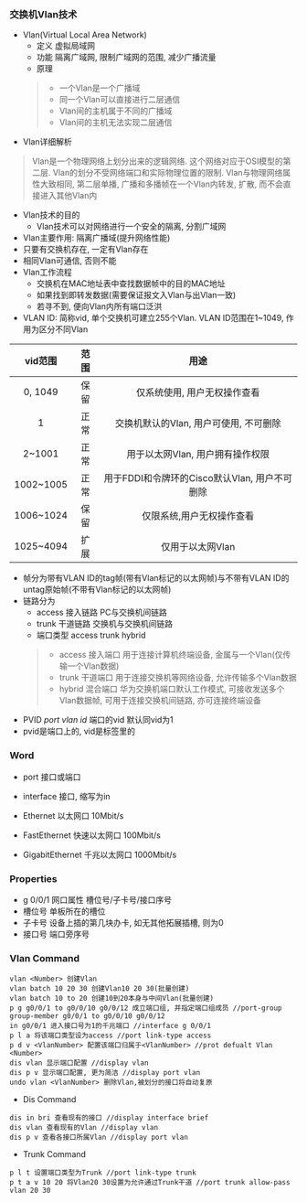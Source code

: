 ### 交换机Vlan技术
- Vlan(Virtual Local Area Network)
	- 定义 虚拟局域网
	- 功能 隔离广域网, 限制广域网的范围, 减少广播流量
	- 原理 
	> - 一个Vlan是一个广播域
	> - 同一个Vlan可以直接进行二层通信
	> - Vlan间的主机属于不同的广播域
	> - Vlan间的主机无法实现二层通信
- Vlan详细解析
> Vlan是一个物理网络上划分出来的逻辑网络. 这个网络对应于OSI模型的第二层. Vlan的划分不受网络端口和实际物理位置的限制. Vlan与物理网络属性大致相同, 第二层单播, 广播和多播帧在一个Vlan内转发, 扩散, 而不会直接进入其他Vlan内
- Vlan技术的目的
	- Vlan技术可以对网络进行一个安全的隔离, 分割广域网
- Vlan主要作用: 隔离广播域(提升网络性能)
- 只要有交换机存在, 一定有Vlan存在
- 相同Vlan可通信, 否则不能
- Vlan工作流程
	- 交换机在MAC地址表中查找数据帧中的目的MAC地址
	- 如果找到即转发数据(需要保证报文入Vlan与出Vlan一致)
	- 若寻不到, 便向Vlan内所有端口泛洪
- VLAN ID: 简称vid, 单个交换机可建立255个Vlan. VLAN ID范围在1~1049, 作用为区分不同Vlan

| vid范围 | 范围 | 用途 |
| :--: | :--: | :--: |
| 0, 1049 | 保留 | 仅系统使用, 用户无权操作查看 |
| 1 | 正常 | 交换机默认的Vlan, 用户可使用, 不可删除 |
| 2~1001 | 正常 | 用于以太网Vlan, 用户拥有操作权限 |
| 1002~1005 | 正常 | 用于FDDI和令牌环的Cisco默认Vlan, 用户不可删除 |
| 1006~1024 | 保留 | 仅限系统,用户无权操作查看 |
| 1025~4094 | 扩展 | 仅用于以太网Vlan |

- 帧分为带有VLAN ID的tag帧(带有Vlan标记的以太网帧)与不带有VLAN ID的untag原始帧(不带有Vlan标记的以太网帧)
- 链路分为
	- access 接入链路 PC与交换机间链路
	- trunk 干道链路 交换机与交换机间链路
	- 端口类型 access trunk hybrid
	> - access 接入端口 用于连接计算机终端设备, 金属与一个Vlan(仅传输一个Vlan数据)
	> - trunk 干道端口 用于连接交换机等网络设备, 允许传输多个Vlan数据
	> - hybrid 混合端口 华为交换机端口默认工作模式, 可接收发送多个Vlan数据帧, 可用于连接交换机间链路, 亦可连接终端设备
- PVID *port vlan id* 端口的vid 默认同vid为1
- pvid是端口上的, vid是标签里的

### Word
- port 接口或端口
- interface 接口, 缩写为in

- Ethernet 以太网口 10Mbit/s
- FastEthernet 快速以太网口 100Mbit/s
- GigabitEthernet 千兆以太网口 1000Mbit/s

### Properties
- g 0/0/1 网口属性 槽位号/子卡号/接口序号
- 槽位号 单板所在的槽位
- 子卡号 设备上插的第几块办卡, 如无其他拓展插槽, 则为0
- 接口号 端口旁序号

### Vlan Command
```
vlan <Number> 创建Vlan
vlan batch 10 20 30 创建Vlan10 20 30(批量创建)
vlan batch 10 to 20 创建10到20本身与中间Vlan(批量创建)
p g g0/0/1 to g0/0/10 g0/0/12 成立端口组, 并指定端口组成员 //port-group group-member g0/0/1 to g0/0/10 g0/0/12 
in g0/0/1 进入接口号为1的千兆端口 //interface g 0/0/1
p l a 将该端口类型设为access //port link-type access
p d v <VlanNumber> 配置该端口归属于<VlanNumber> //prot defualt Vlan <Number>
dis vlan 显示端口配置 //display vlan
dis p v 显示端口配置, 更为简洁 //display port vlan
undo vlan <VlanNumber> 删除Vlan,被划分的接口将自动复原
```
- Dis Command
```
dis in bri 查看现有的接口 //display interface brief
dis vlan 查看现有的Vlan //display vlan
dis p v 查看各接口所属Vlan //display port vlan
```
- Trunk Command
```
p l t 设置端口类型为Trunk //port link-type trunk
p t a v 10 20 将Vlan20 30设置为允许通过Trunk干道 //port trunk allow-pass vlan 20 30
```

